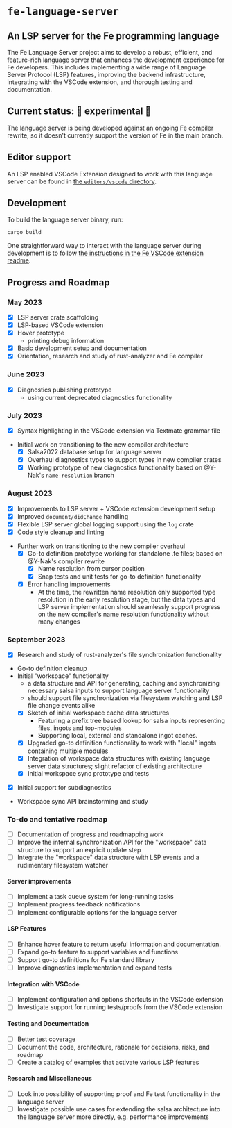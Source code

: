 # `fe-language-server`
## An LSP server for the Fe programming language
The Fe Language Server project aims to develop a robust, efficient, and feature-rich language server that enhances the development experience for Fe developers. This includes implementing a wide range of Language Server Protocol (LSP) features, improving the backend infrastructure, integrating with the VSCode extension, and thorough testing and documentation.

## Current status: 🚧 experimental 🚧

The language server is being developed against an ongoing Fe compiler rewrite, so it doesn't currently support the version of Fe in the main branch.

## Editor support
An LSP enabled VSCode Extension designed to work with this language server can be found in [the `editors/vscode` directory](./editors/vscode).

## Development
To build the language server binary, run:
```bash
cargo build
```

One straightforward way to interact with the language server during development is to follow [the instructions in the Fe VSCode extension readme](./editors/vscode/README.md).

## Progress and Roadmap
### May 2023
- [x] LSP server crate scaffolding
- [x] LSP-based VSCode extension
- [x] Hover prototype
  - printing debug information
- [x] Basic development setup and documentation
- [x] Orientation, research and study of rust-analyzer and Fe compiler
### June 2023
- [x] Diagnostics publishing prototype
  - using current deprecated diagnostics functionality
### July 2023
- [x] Syntax highlighting in the VSCode extension via Textmate grammar file
- Initial work on transitioning to the new compiler architecture
  - [x] Salsa2022 database setup for language server
  - [x] Overhaul diagnostics types to support types in new compiler crates
  - [x] Working prototype of new diagnostics functionality based on @Y-Nak's `name-resolution` branch
### August 2023
- [x] Improvements to LSP server + VSCode extension development setup
- [x] Improved `document/didChange` handling
- [x] Flexible LSP server global logging support using the `log` crate
- [x] Code style cleanup and linting
- Further work on transitioning to the new compiler overhaul
  - [x] Go-to definition prototype working for standalone .fe files; based on @Y-Nak's compiler rewrite
    - [x] Name resolution from cursor position
    - [x] Snap tests and unit tests for go-to definition functionality
  - [x] Error handling improvements
    - At the time, the rewritten name resolution only supported type resolution in the early resolution stage, but the data types and LSP server implementation should seamlessly support progress on the new compiler's name resolution functionality without many changes
### September 2023
- [x] Research and study of rust-analyzer's file synchronization functionality
- Go-to definition cleanup
- Initial "workspace" functionality
  - a data structure and API for generating, caching and synchronizing necessary salsa inputs to support language server functionality
  - should support file synchronization via filesystem watching and LSP file change events alike
  - [x] Sketch of initial workspace cache data structures
    - Featuring a prefix tree based lookup for salsa inputs representing files, ingots and top-modules
    - Supporting local, external and standalone ingot caches.
  - [x] Upgraded go-to definition functionality to work with "local" ingots containing multiple modules
  - [x] Integration of workspace data structures with existing language server data structures; slight refactor of existing architecture
  - [x] Initial workspace sync prototype and tests
- [x] Initial support for subdiagnostics
- Workspace sync API brainstorming and study
### To-do and tentative roadmap
- [ ] Documentation of progress and roadmapping work
- [ ] Improve the internal synchronization API for the "workspace" data structure to support an explicit update step 
- [ ] Integrate the "workspace" data structure with LSP events and a rudimentary filesystem watcher

#### Server improvements
- [ ] Implement a task queue system for long-running tasks
- [ ] Implement progress feedback notifications
- [ ] Implement configurable options for the language server

#### LSP Features
- [ ] Enhance hover feature to return useful information and documentation.
- [ ] Expand go-to feature to support variables and functions
- [ ] Support go-to definitions for Fe standard library
- [ ] Improve diagnostics implementation and expand tests

#### Integration with VSCode
- [ ] Implement configuration and options shortcuts in the VSCode extension
- [ ] Investigate support for running tests/proofs from the VSCode extension

#### Testing and Documentation
- [ ] Better test coverage
- [ ] Document the code, architecture, rationale for decisions, risks, and roadmap
- [ ] Create a catalog of examples that activate various LSP features

#### Research and Miscellaneous
- [ ] Look into possibility of supporting proof and Fe test functionality in the language server
- [ ] Investigate possible use cases for extending the salsa architecture into the language server more directly, e.g. performance improvements